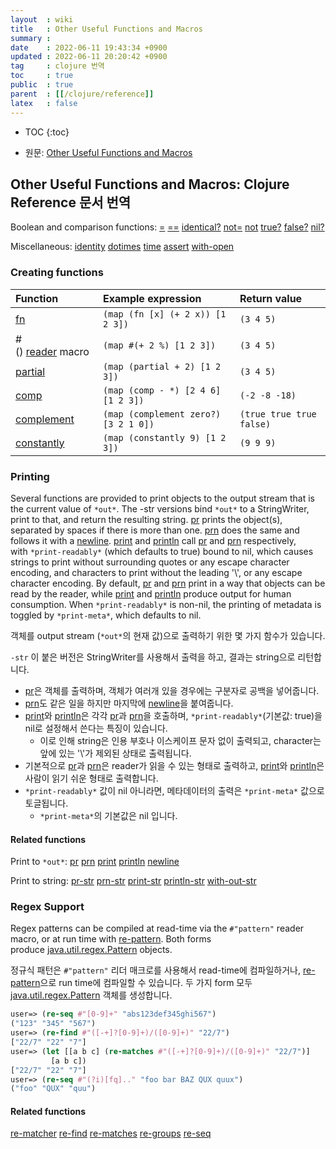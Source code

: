 ```yaml
---
layout  : wiki
title   : Other Useful Functions and Macros
summary : 
date    : 2022-06-11 19:43:34 +0900
updated : 2022-06-11 20:20:42 +0900
tag     : clojure 번역
toc     : true
public  : true
parent  : [[/clojure/reference]]
latex   : false
---
```

* TOC
{:toc}

- 원문: [Other Useful Functions and Macros]( https://clojure.org/reference/other_functions )

## Other Useful Functions and Macros: Clojure Reference 문서 번역

>
Boolean and comparison functions:
[\=](https://clojure.github.io/clojure/clojure.core-api.html#clojure.core/= )
[\==](https://clojure.github.io/clojure/clojure.core-api.html#clojure.core/== )
[identical?](https://clojure.github.io/clojure/clojure.core-api.html#clojure.core/identical? )
[not=]( https://clojure.github.io/clojure/clojure.core-api.html#clojure.core/not= )
[not](https://clojure.github.io/clojure/clojure.core-api.html#clojure.core/not )
[true?](https://clojure.github.io/clojure/clojure.core-api.html#clojure.core/true? )
[false?](https://clojure.github.io/clojure/clojure.core-api.html#clojure.core/false? )
[nil?](https://clojure.github.io/clojure/clojure.core-api.html#clojure.core/nil?)
>
Miscellaneous:
[identity](https://clojure.github.io/clojure/clojure.core-api.html#clojure.core/identity )
[dotimes](https://clojure.github.io/clojure/clojure.core-api.html#clojure.core/dotimes )
[time](https://clojure.github.io/clojure/clojure.core-api.html#clojure.core/time )
[assert](https://clojure.github.io/clojure/clojure.core-api.html#clojure.core/assert )
[with-open](https://clojure.github.io/clojure/clojure.core-api.html#clojure.core/with-open )

### Creating functions

| Function                   | Example expression                   | Return value             |
| :-------                   | :-----------------                   | :------------            |
| [fn][fn]                   | `(map (fn [x] (+ 2 x)) [1 2 3])`     | `(3 4 5)`                |
| #() [reader][reader] macro | `(map #(+ 2 %) [1 2 3])`             | `(3 4 5)`                |
| [partial][partial]         | `(map (partial + 2) [1 2 3])`        | `(3 4 5)`                |
| [comp][comp]               | `(map (comp - *) [2 4 6] [1 2 3])`   | `(-2 -8 -18)`            |
| [complement][complement]   | `(map (complement zero?) [3 2 1 0])` | `(true true true false)` |
| [constantly][constantly]   | `(map (constantly 9) [1 2 3])`       | `(9 9 9)`                |

### Printing

>
Several functions are provided to print objects to the output stream that is the current value of `*out*`.
The -str versions bind `*out*` to a StringWriter, print to that, and return the resulting string.
[pr][pr] prints the object(s), separated by spaces if there is more than one.
[prn][prn] does the same and follows it with a [newline][newline].
[print][print] and [println][println] call [pr][pr] and [prn][prn] respectively, with `*print-readably*` (which defaults to true) bound to nil, which causes strings to print without surrounding quotes or any escape character encoding, and characters to print without the leading '\\', or any escape character encoding.
By default, [pr][pr] and [prn][prn] print in a way that objects can be read by the reader, while [print][print] and [println][println] produce output for human consumption. When `*print-readably*` is non-nil, the printing of metadata is toggled by `*print-meta*`, which defaults to nil.

객체를 output stream (`*out*`의 현재 값)으로 출력하기 위한 몇 가지 함수가 있습니다.

`-str` 이 붙은 버전은 StringWriter를 사용해서 출력을 하고, 결과는 string으로 리턴합니다.

- [pr][pr]은 객체를 출력하며, 객체가 여러개 있을 경우에는 구분자로 공백을 넣어줍니다.
- [prn][prn]도 같은 일을 하지만 마지막에 [newline][newline]을 붙여줍니다.
- [print][print]와 [println][println]은 각각 [pr][pr]과 [prn][prn]을 호출하며, `*print-readably*`(기본값: true)을 nil로 설정해서 쓴다는 특징이 있습니다.
    - 이로 인해 string은 인용 부호나 이스케이프 문자 없이 출력되고, character는 앞에 있는 '\\'가 제외된 상태로 출력됩니다.
- 기본적으로 [pr][pr]과 [prn][prn]은 reader가 읽을 수 있는 형태로 출력하고, [print][print]와 [println][println]은 사람이 읽기 쉬운 형태로 출력합니다.
- `*print-readably*` 값이 nil 아니라면, 메타데이터의 출력은 `*print-meta*` 값으로 토글됩니다.
    - `*print-meta*`의 기본값은 nil 입니다.


#### Related functions

>
Print to `*out*`: [pr][pr] [prn][prn] [print][print] [println][println] [newline][newline]
>
Print to string: [pr-str][pr-str] [prn-str][prn-str] [print-str][print-str] [println-str][println-str] [with-out-str][with-out-str]

### Regex Support

>
Regex patterns can be compiled at read-time via the `#"pattern"` reader macro, or at run time with [re-pattern][re-pattern].
Both forms produce [java.util.regex.Pattern][Pattern] objects.

정규식 패턴은 `#"pattern"` 리더 매크로를 사용해서 read-time에 컴파일하거나, [re-pattern][re-pattern]으로 run time에 컴파일할 수 있습니다.
두 가지 form 모두 [java.util.regex.Pattern][Pattern] 객체를 생성합니다.

```clojure
user=> (re-seq #"[0-9]+" "abs123def345ghi567")
("123" "345" "567")
user=> (re-find #"([-+]?[0-9]+)/([0-9]+)" "22/7")
["22/7" "22" "7"]
user=> (let [[a b c] (re-matches #"([-+]?[0-9]+)/([0-9]+)" "22/7")]
         [a b c])
["22/7" "22" "7"]
user=> (re-seq #"(?i)[fq].." "foo bar BAZ QUX quux")
("foo" "QUX" "quu")
```

#### Related functions

>
[re-matcher][re-matcher] [re-find][re-find] [re-matches][re-matches] [re-groups][re-groups] [re-seq][re-seq]

[fn]: https://clojure.org/reference/special_forms#fn
[reader]: https://clojure.org/reference/reader
[partial]: https://clojure.github.io/clojure/clojure.core-api.html#clojure.core/partial
[comp]: https://clojure.github.io/clojure/clojure.core-api.html#clojure.core/comp
[complement]: https://clojure.github.io/clojure/clojure.core-api.html#clojure.core/complement
[constantly]: https://clojure.github.io/clojure/clojure.core-api.html#clojure.core/constantly

[pr]: https://clojure.github.io/clojure/clojure.core-api.html#clojure.core/pr
[prn]: https://clojure.github.io/clojure/clojure.core-api.html#clojure.core/prn
[newline]: https://clojure.github.io/clojure/clojure.core-api.html#clojure.core/newline
[print]: https://clojure.github.io/clojure/clojure.core-api.html#clojure.core/print
[println]: https://clojure.github.io/clojure/clojure.core-api.html#clojure.core/println

[pr-str]: https://clojure.github.io/clojure/clojure.core-api.html#clojure.core/pr-str
[prn-str]: https://clojure.github.io/clojure/clojure.core-api.html#clojure.core/prn-str
[print-str]: https://clojure.github.io/clojure/clojure.core-api.html#clojure.core/print-str
[println-str]: https://clojure.github.io/clojure/clojure.core-api.html#clojure.core/println-str
[with-out-str]: https://clojure.github.io/clojure/clojure.core-api.html#clojure.core/with-out-str
[re-pattern]: https://clojure.github.io/clojure/clojure.core-api.html#clojure.core/re-pattern
[Pattern]: https://docs.oracle.com/javase/8/docs/api/java/util/regex/Pattern.html

[re-matcher]: https://clojure.github.io/clojure/clojure.core-api.html#clojure.core/re-matcher
[re-find]: https://clojure.github.io/clojure/clojure.core-api.html#clojure.core/re-find
[re-matches]: https://clojure.github.io/clojure/clojure.core-api.html#clojure.core/re-matches
[re-groups]: https://clojure.github.io/clojure/clojure.core-api.html#clojure.core/re-groups
[re-seq]: https://clojure.github.io/clojure/clojure.core-api.html#clojure.core/re-seq
